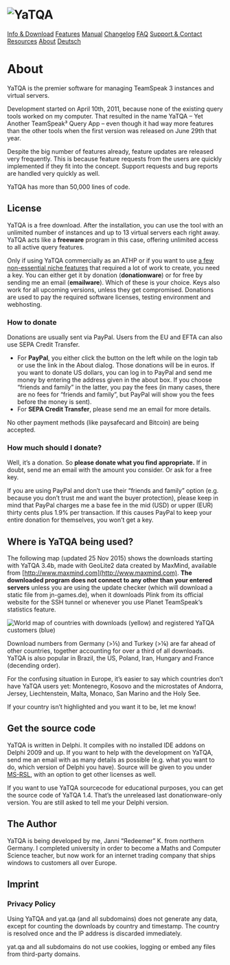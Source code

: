 # ![YaTQA](http://yat.qa/common/logo2.png)

[Info & Download](http://yat.qa/) [Features](http://yat.qa/features/) [Manual](http://yat.qa/manual/) [Changelog](http://yat.qa/changelog/) [FAQ](http://yat.qa/faq/) [Support & Contact](http://yat.qa/support/) [Resources](http://yat.qa/resources/) [About](http://yat.qa/about/) [Deutsch](http://yat.qa/ueber/)

About
=====

YaTQA is the premier software for managing TeamSpeak 3 instances and virtual servers.

Development started on April 10th, 2011, because none of the existing query tools worked on my computer. That resulted in the name YaTQA – Yet Another TeamSpeak³ Query App – even though it had way more features than the other tools when the first version was released on June 29th that year.

Despite the big number of features already, feature updates are released very frequently. This is because feature requests from the users are quickly implemented if they fit into the concept. Support requests and bug reports are handled very quickly as well.

YaTQA has more than 50,000 lines of code.

License
-------

YaTQA is a free download. After the installation, you can use the tool with an unlimited number of instances and up to 13 virtual servers each right away. YaTQA acts like a **freeware** program in this case, offering unlimited access to all active query features.

Only if using YaTQA commercially as an ATHP or if you want to use [a few non-essential niche features](http://yat.qa/features/#registered) that required a lot of work to create, you need a key. You can either get it by donation (**donationware**) or for free by sending me an email (**emailware**). Which of these is your choice. Keys also work for all upcoming versions, unless they get compromised. Donations are used to pay the required software licenses, testing environment and webhosting.

### How to donate

Donations are usually sent via PayPal. Users from the EU and EFTA can also use SEPA Credit Transfer.

*   For **PayPal**, you either click the button on the left while on the login tab or use the link in the About dialog. Those donations will be in euros. If you want to donate US dollars, you can log in to PayPal and send me money by entering the address given in the about box. If you choose “friends and family” in the latter, you pay the fees (in many cases, there are no fees for “friends and family”, but PayPal will show you the fees before the money is sent).
*   For **SEPA Credit Transfer**, please send me an email for more details.

No other payment methods (like paysafecard and Bitcoin) are being accepted.

### How much should I donate?

Well, it’s a donation. So **please donate what you find appropriate.** If in doubt, send me an email with the amount you consider. Or ask for a free key.

If you are using PayPal and don’t use their “friends and family” option (e.g. because you don’t trust me and want the buyer protection), please keep in mind that PayPal charges me a base fee in the mid (USD) or upper (EUR) thirty cents plus 1.9% per transaction. If this causes PayPal to keep your entire donation for themselves, you won’t get a key.

Where is YaTQA being used?
--------------------------

The following map (updated 25 Nov 2015) shows the downloads starting with YaTQA 3.4b, made with GeoLite2 data created by MaxMind, available from [http://www.maxmind.com](http://www.maxmind.com). **The downloaded program does not connect to any other than your entered servers** unless you are using the update checker (which will download a static file from jn-games.de), when it downloads Plink from its official website for the SSH tunnel or whenever you use Planet TeamSpeak’s statistics feature.

![World map of countries with downloads (yellow) and registered YaTQA customers (blue)](http://yat.qa/images/world-of-yatqa.png)

Download numbers from Germany (>⅕) and Turkey (>⅙) are far ahead of other countries, together accounting for over a third of all downloads. YaTQA is also popular in Brazil, the US, Poland, Iran, Hungary and France (decending order).

For the confusing situation in Europe, it’s easier to say which countries don’t have YaTQA users yet: Montenegro, Kosovo and the microstates of Andorra, Jersey, Liechtenstein, Malta, Monaco, San Marino and the Holy See.

If your country isn’t highlighted and you want it to be, let me know!

Get the source code
-------------------

YaTQA is written in Delphi. It compiles with no installed IDE addons on Delphi 2009 and up. If you want to help with the development on YaTQA, send me an email with as many details as possible (e.g. what you want to do, which version of Delphi you have). Source will be given to you under [MS-RSL](http://referencesource.microsoft.com/license.html), with an option to get other licenses as well.

If you want to use YaTQA sourcecode for educational purposes, you can get the source code of YaTQA 1.4. That’s the unreleased last donationware-only version. You are still asked to tell me your Delphi version.

The Author
----------

YaTQA is being developed by me, Janni “Яedeemer” K. from northern Germany. I completed university in order to become a Maths and Computer Science teacher, but now work for an internet trading company that ships windows to customers all over Europe.

Imprint
-------

### Privacy Policy

Using YaTQA and yat.qa (and all subdomains) does not generate any data, except for counting the downloads by country and timestamp. The country is resolved once and the IP address is discarded immediately.

yat.qa and all subdomains do not use cookies, logging or embed any files from third-party domains.

